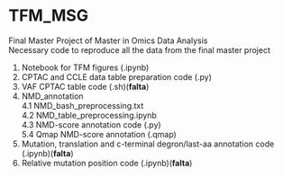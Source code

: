 # TFM_MSG
Final Master Project of Master in Omics Data Analysis\
Necessary code to reproduce all the data from the final master project

1. Notebook for TFM figures (.ipynb)
2. CPTAC and CCLE data table preparation code (.py)
3. VAF CPTAC table code (.sh)(**falta**)
4. NMD_annotation\
  4.1 NMD_bash_preprocessing.txt\
  4.2 NMD_table_preprocessing.ipynb\
  4.3 NMD-score annotation code (.py)\
  5.4 Qmap NMD-score annotation (.qmap)
5. Mutation, translation and c-terminal degron/last-aa annotation code (.ipynb)(**falta**)
6. Relative mutation position code (.ipynb)(**falta**)
